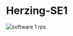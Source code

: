 # Herzing-SE1
![software 1 rps](https://user-images.githubusercontent.com/113325176/189895961-ec0d385f-d059-4ea4-a033-4d50a042afc0.png)
